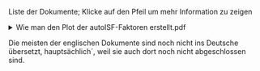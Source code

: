 Liste der Dokumente; Klicke auf den Pfeil um mehr Information zu zeigen

<details><summary>Wie man den Plot der autoISF-Faktoren erstellt.pdf</summary>
Dies beschreibt ein kurzes Rezept wie man vom CSV-File des Emulators zum fertigen Plot im EXCEL oder LibreOffice Workbook kommt.
  

  Die zugehörigen Vorlagen stehen im übergeordeten Ordner.
</details>

Die meisten der englischen Dokumente sind noch nicht ins Deutsche übersetzt, hauptsächlich´, weil sie auch dort noch nicht abgeschlossen sind.
